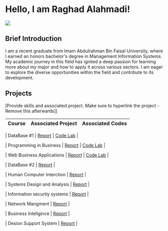 # Hello, I am Raghad Alahmadi!
<a href="www.linkedin.com/in/raghad-alahmadi-661955200"><img src="https://img.shields.io/badge/-LinkedIn-0072b1?&style=for-the-badge&logo=linkedin&logoColor=white" /></a>

## Brief Introduction

I am a recent graduate from Imam Abdulrahman Bin Faisal University, where I earned an honors bachelor's degree in Management Information Systems. My academic journey in this field has ignited a deep passion for learning more about my major and how to apply it across various sectors. I am eager to explore the diverse opportunities within the field and contribute to its development.

## Projects
[Provide skills and associated project. Make sure to hyperlink the project - Remove this afterwards]]

<div>

| Course | Associated Project | Associated Codes |
|----------|----------|----------|

| DataBase #1   | <a href="https://drive.google.com/file/d/1ARvRRMF8ewrg3xd-8b5_GDJnaDeXyOQh/view?usp=drive_link">Report</a>   | <a href="https://google.com">Code Lab</a> |

| Programming in Business   | <a href="https://drive.google.com/file/d/1SA4vsqwgLoNpUmHict32CCwOGe7BkUGm/view?usp=drive_link">Report</a>   | <a href="https://google.com">Code Lab</a> |

| Web Business Applications   | <a href="https://drive.google.com/file/d/1jgUorVS7IkPeeWrVjqQqjsqBa8Oq-o7n/view?usp=drive_link">Report</a>   | <a href="https://google.com">Code Lab</a> |

| DataBase #2   | <a href="https://drive.google.com/file/d/1i-rSrwtY-5FXTR0YJb4Fv1a1NHj2pLiw/view?usp=drive_link">Report</a>   | 

| Human Computer Interction   | <a href="https://drive.google.com/file/d/1YJVh9faD7KPwIaJgTeO6PtQu3qFb-Goz/view?usp=drive_link">Report</a>   | 

| Systems Design and Analysis   | <a href="https://drive.google.com/file/d/1rHfVNFNkhXC3HO4T3HNe29wH9k5vX3yK/view?usp=drive_link">Report</a>   | 

| Information securtiy systems  | <a href="https://drive.google.com/file/d/1CJsO6HTbc-E3QHtB6lVYT-VOKlRpHo9c/view?usp=drive_link">Report</a>   | 

| Network Mangment  | <a href="https://drive.google.com/file/d/15iSDbV8GAuY5Yg2jSUKtQIibFBoL4rPV/view?usp=drive_link">Report</a>   |

| Business Intellgince  | <a href="https://drive.google.com/file/d/1t5QNIBrZsBJ29x80Jk1seFf7j9WuvAGX/view?usp=drive_link">Report</a>   |

| Desion Support System  | <a href="https://drive.google.com/file/d/1mcDYCoo9OrUlNIzOfdQO9dbAW459dIlt/view?usp=drive_link">Report</a> |


</div>


